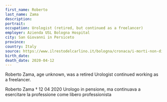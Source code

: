 ```yaml
---
first_name: Roberto
last_name: Zama
description: 
portrait: 
occupation: Urologist (retired, but continued as a freelancer)
employer: Azienda USL Bologna Hospital
city: San Giovanni in Persiceto
province: 
country: Italy
source: https://www.ilrestodelcarlino.it/bologna/cronaca/i-morti-non-diminuiscono-la-città-ne-piange-altri-13-1.5107251, https://portale.fnomceo.it/elenco-dei-medici-caduti-nel-corso-dellepidemia-di-covid-19/
birth_date: 
death_date: 2020-04-12
---
```


Roberto Zama, age unknown, was a retired Urologist continued working as a freelancer.


Roberto Zama † 12 04 2020
Urologo in pensione, ma continuava a esercitare la professione come libero professionista